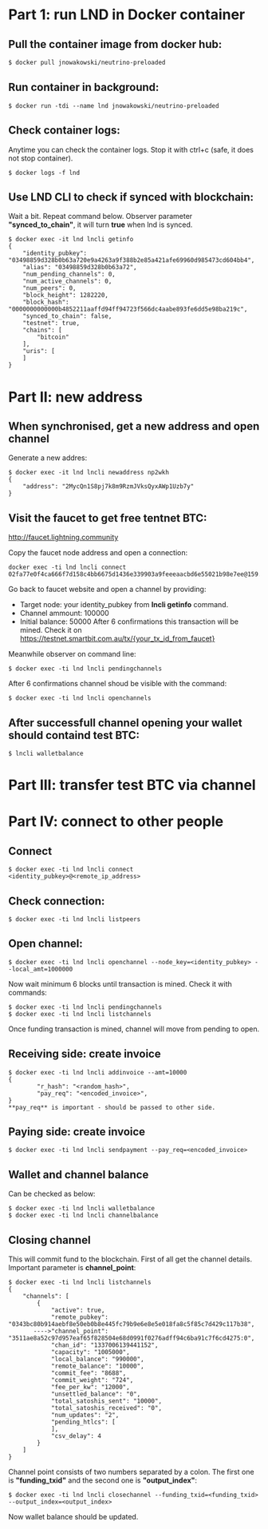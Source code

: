 
# Part 1: run LND in Docker container
## Pull the container image from docker hub:
```bash
$ docker pull jnowakowski/neutrino-preloaded
```

## Run container in background:
```
$ docker run -tdi --name lnd jnowakowski/neutrino-preloaded
```

## Check container logs:
Anytime you can check the container logs. Stop it with ctrl+c (safe, it does not stop container). 
```
$ docker logs -f lnd
```

## Use LND CLI to check if synced with blockchain:
Wait a bit. Repeat command below. Observer parameter **"synced_to_chain"**, it will turn **true** when lnd is synced.
```
$ docker exec -it lnd lncli getinfo
{
    "identity_pubkey": "03498859d328b0b63a720e9a4263a9f388b2e85a421afe69960d985473cd604bb4",
    "alias": "03498859d328b0b63a72",
    "num_pending_channels": 0,
    "num_active_channels": 0,
    "num_peers": 0,
    "block_height": 1282220,
    "block_hash": "0000000000000b4852211aaffd94ff94723f566dc4aabe893fe6dd5e98ba219c",
    "synced_to_chain": false,
    "testnet": true,
    "chains": [
        "bitcoin"
    ],
    "uris": [
    ]
}
```
# Part II: new address
## When synchronised, get a new address and open channel
Generate a new addres:
```
$ docker exec -it lnd lncli newaddress np2wkh
{
    "address": "2MycQn1S8pj7k8m9RzmJVksQyxAWp1Uzb7y"
}
```
## Visit the faucet to get free tentnet BTC:
http://faucet.lightning.community

Copy the faucet node address and open a connection:
```
docker exec -ti lnd lncli connect 02fa77e0f4ca666f7d158c4bb6675d1436e339903a9feeeaacbd6e55021b98e7ee@159.203.125.125
```

Go back to faucet website and open a channel by providing:
* Target node: your identity_pubkey from **lncli getinfo** command.
* Channel ammount: 100000
* Initial balance: 50000 
After 6 confirmations this transaction will be mined. Check it on 
https://testnet.smartbit.com.au/tx/{your_tx_id_from_faucet}

Meanwhile observer on command line:
```
$ docker exec -ti lnd lncli pendingchannels
```
After 6 confirmations channel shoud be visible with the command:
```
$ docker exec -ti lnd lncli openchannels
```
## After successfull channel opening your wallet should containd test BTC:
```
$ lncli walletbalance
```

# Part III: transfer test BTC via channel

# Part IV: connect to other people
## Connect 
```
$ docker exec -ti lnd lncli connect <identity_pubkey>@<remote_ip_address>
```
## Check connection:
```
$ docker exec -ti lnd lncli listpeers
```
## Open channel:
```
$ docker exec -ti lnd lncli openchannel --node_key=<identity_pubkey> --local_amt=1000000
```
Now wait minimum 6 blocks until transaction is mined. Check it with commands:
```
$ docker exec -ti lnd lncli pendingchannels
$ docker exec -ti lnd lncli listchannels
```
Once funding transaction is mined, channel will move from pending to open.
## Receiving side: create invoice
```
$ docker exec -ti lnd lncli addinvoice --amt=10000
{
        "r_hash": "<random_hash>", 
        "pay_req": "<encoded_invoice>", 
}
**pay_req** is important - should be passed to other side.
```
## Paying side: create invoice
```
$ docker exec -ti lnd lncli sendpayment --pay_req=<encoded_invoice>
```
## Wallet and channel balance
Can be checked as below:
```
$ docker exec -ti lnd lncli walletbalance
$ docker exec -ti lnd lncli channelbalance
```
## Closing channel
This will commit fund to the blockchain. First of all get the channel details. Important parameter is **channel_point**:
```
$ docker exec -ti lnd lncli listchannels
{
    "channels": [
        {
            "active": true,
            "remote_pubkey": "0343bc80b914aebf8e50eb0b8e445fc79b9e6e8e5e018fa8c5f85c7d429c117b38",
       ---->"channel_point": "3511ae8a52c97d957eaf65f828504e68d0991f0276adff94c6ba91c7f6cd4275:0",
            "chan_id": "1337006139441152",
            "capacity": "1005000",
            "local_balance": "990000",
            "remote_balance": "10000",
            "commit_fee": "8688",
            "commit_weight": "724",
            "fee_per_kw": "12000",
            "unsettled_balance": "0",
            "total_satoshis_sent": "10000",
            "total_satoshis_received": "0",
            "num_updates": "2",
            "pending_htlcs": [
            ],
            "csv_delay": 4
        }
    ]
}
```
Channel point consists of two numbers separated by a colon. The first one 
is **"funding_txid"** and the second one is **"output_index"**:
```
$ docker exec -ti lnd lncli closechannel --funding_txid=<funding_txid> --output_index=<output_index>
```
Now wallet balance should be updated. 
